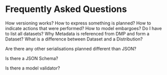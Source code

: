 <h1> Frequently Asked Questions </h1>

How versioning works?
How to express something is planned?
How to indicate actions that were performed?
How to model embargoes?
Do I have to list all datasets?
Why Metadata is referenced from DMP and form a Dataset?
What is a difference between Dataset and a Distribution?

Are there any other serialisations planned different than JSON?

Is there a JSON Schema?

Is there a model validator?
